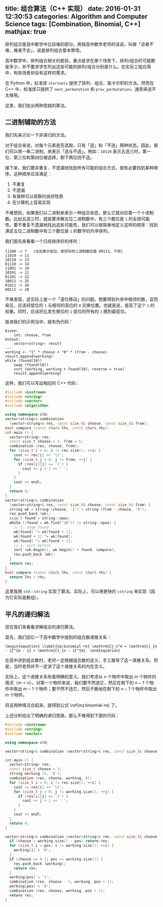 title: 组合算法（C++ 实现）
date: 2016-01-31 12:30:53
categories: Algorithm and Computer Science
tags: [Combination, Binomial, C++]
mathjax: true
---

排列组合是高中数学中比较难的部分。用我高中数学老师的话说，叫做「会者不难，难者不会」，说是排列组合基本靠悟。

高中数学中，排列组合相关的题目，重点是求在某个场景下，排列/组合的可能数是多少，并不要求学生列出这些可能的排列/组合分别是什么。在实际工程应用中，有些场景却会有这样的需求。

在 Python 中，标准库 `itertools` 提供了排列、组合、笛卡尔积的方法。然而在 C++ 中，标准库只提供了 `next_permutation` 和 `prev_permutation`，通常来说不太够用。

这里，我们给出两种思路的算法。

<!-- more -->

## 二进制辅助的方法

我们先来讨论一下非递归的方法。

对于组合来说，对每个元素是否选取，只有「选」和「不选」两种状态。因此，我们可以用一串二进制，来表示「选与不选」。例如：`10110` 表示五选三时，第一位、第三位和第四位被选择，剩下两位则不选。

接下来，我们要非重复、不遗漏地找到所有可能的组合方式，就有必要找到某种顺序。这种顺序应该满足：

1. 不重复
2. 不遗漏
3. 有某种可以观察的良好性质
4. 在计算机上容易实现

不难想到，如果我们以二进制来表示一种组合状态，那么它就对应着一个十进制数。比如五选三时，就是要求解五位二进制数中，有三个数位是 `1` 的全部可能性。要不重复不遗漏地找出这些可能性，我们可以很简单地定义这样的顺序：找到满足五位二进制数中有三个数位是 `1` 的数字的升序排列。

我们首先来看看一个已经排序好的序列：

```
11100 -> 7   (左边表示低位，即实际的二进制数应是 00111。下同)
11010 -> 11
10110 -> 13
01110 -> 14
11001 -> 19
10101 -> 21
01101 -> 22
10011 -> 25
01011 -> 26
00111 -> 28
```

不难发现，这实际上是一个「逐位移动」的问题。想要得到升序中相邻的数，显而易见，应该将低位的 `1` 与相邻的高位的 `0` 交换位置。也就是说，提高了这个 `1` 的权重。同时，应该将比发生换位的 `1` 低位的所有的 `1` 挪到最低位。

放进我们的示例当中，就有伪代码：

```
Given:
    int: choose, from
Outout:
    vector<string>: result
---
working <- "1" * choose + "0" * (from - choose)
result.append(working)
while (found(10))
    swap (found(10))
    sort (working, working + found(10), reverse = true)
    result.append(working)
```

这样，我们可以写出相应的 C++ 代码：

```cpp binomial.cc
#include <iostream>
#include <string>
#include <vector>
#include <algorithm>

using namespace std;
vector<string>& combination
  (vector<string>& res, const size_t& choose, const size_t& from);
bool compare (const char& lhs, const char& rhs);
int main () {
  vector<string> res;
  const size_t choose = 3, from = 5;
  combination (res, choose, from);
  for (size_t i = 0; i != res.size(); ++i) {
    cout << res[i] << '\t';
    for (size_t j = 0; j != from; ++j) {
      if (res[i][j] == '1') {
        cout << j + 1 << ' ';
      }
    }
    cout << endl;
  }
  return 0;
}
vector<string>& combination
  (vector<string>& res, const size_t& choose, const size_t& from) {
  string wk = string (choose, '1') + string (from - choose, '0');
  res.push_back (wk);
  size_t found = string::npos;
  while ((found = wk.find("10")) != string::npos) {
    // 1. swap found
    wk[found] ^= wk[found + 1];
    wk[found + 1] ^= wk[found];
    wk[found] ^= wk[found + 1];
    // 2. sort before
    sort (wk.begin(), wk.begin() + found, compare);
    res.push_back (wk);
  }
  return res;
}
bool compare (const char& lhs, const char& rhs) {
  return lhs > rhs;
}
```

这里我用 `std::string` 实现了算法。实际上，可以用更快的 `cstring` 来实现（因为它实际是数组）。

## 平凡的递归解法

现在我们来看看求解组合的递归算法。

首先，我们回忆一下高中数学中提到的组合数递推关系：

`\begin{equation}
\label{eq:binomial-re}
\mathrm{C}_n^m = \mathrm{C}_{n - 1}^{m - 1} + \mathrm{C}_{n - 1}^{m}.
\end{equation}`

在高中讲到组合数时，老师一定根据组合数的定义，手工推导了这一递推关系。但是，当时老师并不一定讲了这个递推关系的内在含义。

实际上，这个递推关系有着明确的意义。我们考虑从 $n$ 个物件中取出 $m$ 个物件的情况（$m < n$）。对第一个物件来说，我们要不然选它，然后在剩下的 $n - 1$ 个物件中取出 $m - 1$ 个物件；要不然不选它，然后干脆地在剩下的 $n - 1$ 个物件中取出 $m$ 个物件。

将这两种情况合起来，就得到公式 \ref{eq:binomial-re} 了。

上述分析给出了明确的递归思路，那么不难得到下面的代码：

```cpp binomial.cc
#include <iostream>
#include <string>
#include <vector>

using namespace std;

vector<string>& combination (vector<string>& res, const size_t& choose, string& working, const size_t& pos);

int main () {
  vector<string> res;
  const size_t choose = 3;
  string working (5, '0');
  combination (res, choose, working, 0);
  for (size_t i = 0; i != res.size(); ++i) {
    cout << res[i] << '\t';
    for (size_t j = 0; j != working.size(); ++j) {
      if (res[i][j] == '1') {
        cout << j + 1 << ' ';
      }
    }
    cout << endl;
  }
  return 0;
}

vector<string>& combination (vector<string>& res, const size_t& choose, string& working, const size_t& pos) {
  if (choose > working.size() - pos) return res;
  for (size_t i = pos; i != working.size(); ++i) {
    working[i] = '0';
  }
  if (choose == 0 || pos == working.size()) {
    res.push_back (working);
    return res;
  }
  working[pos] = '1';
  combination (res, choose - 1, working, pos + 1);
  working[pos] = '0';
  combination (res, choose, working, pos + 1);
  return res;
}
```
